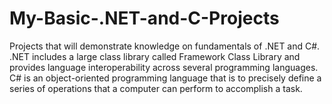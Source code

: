 # My-Basic-.NET-and-C-Projects
Projects that will demonstrate knowledge on fundamentals of .NET and C#. .NET includes a large class library called Framework Class Library and provides language interoperability across several programming languages. C# is an object-oriented programming language that is to precisely define a series of operations that a computer can perform to accomplish a task.
